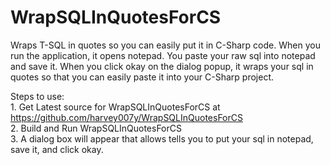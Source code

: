 # WrapSQLInQuotesForCS
Wraps T-SQL in quotes so you can easily put it in C-Sharp code. When you run the application, it opens notepad.
You paste your raw sql into notepad and save it. When you click okay on the dialog popup, it wraps your sql in
quotes so that you can easily paste it into your C-Sharp project.


  Steps to use:<br/>
      1. Get Latest source for WrapSQLInQuotesForCS at https://github.com/harvey007y/WrapSQLInQuotesForCS           
      2. Build and Run WrapSQLInQuotesForCS<br/>
      3. A dialog box will appear that allows tells you to put your sql in notepad, save it, and click okay.<br/>
    
